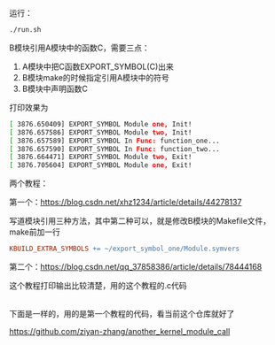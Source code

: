 <!--
 * @Author: zy nscc ubuntu22.04 1920548152@qq.com
 * @Date: 2023-06-06 21:09:13
 * @LastEditors: zy nscc ubuntu22.04 1920548152@qq.com
 * @LastEditTime: 2023-06-06 22:07:04
 * @FilePath: /export_symbol/README.MD
 * @Description: 这是默认设置,请设置`customMade`, 打开koroFileHeader查看配置 进行设置: https://github.com/OBKoro1/koro1FileHeader/wiki/%E9%85%8D%E7%BD%AE
-->

运行：
```bash
./run.sh
```
B模块引用A模块中的函数C，需要三点：
1. A模块中把C函数EXPORT_SYMBOL(C)出来
2. B模块make的时候指定引用A模块中的符号
3. B模块中声明函数C

打印效果为
```bash
[ 3876.650409] EXPORT_SYMBOL Module one, Init!
[ 3876.657586] EXPORT_SYMBOL Module two, Init!
[ 3876.657589] EXPORT_SYMBOL In Func: function_one...
[ 3876.657590] EXPORT_SYMBOL In Func: function_two...
[ 3876.664471] EXPORT_SYMBOL Module two, Exit!
[ 3876.705604] EXPORT_SYMBOL Module one, Exit!
```

两个教程：

第一个：https://blog.csdn.net/xhz1234/article/details/44278137

写道模块引用三种方法，其中第二种可以，就是修改B模块的Makefile文件，make前加一行
```Makefile
KBUILD_EXTRA_SYMBOLS += ~/export_symbol_one/Module.symvers
```

第二个：https://blog.csdn.net/qq_37858386/article/details/78444168

这个教程打印输出比较清楚，用的这个教程的.c代码

<br/>
下面是一样的，用的是第一个教程的代码，看当前这个仓库就好了

https://github.com/ziyan-zhang/another_kernel_module_call
